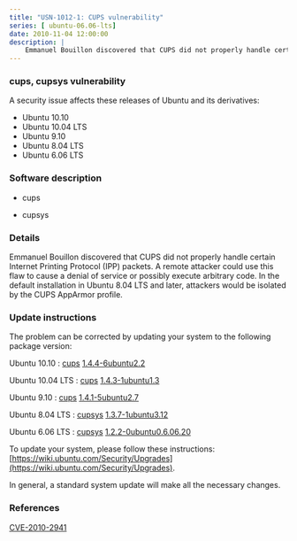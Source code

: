 ```yaml
---
title: "USN-1012-1: CUPS vulnerability"
series: [ ubuntu-06.06-lts]
date: 2010-11-04 12:00:00
description: |
    Emmanuel Bouillon discovered that CUPS did not properly handle certain Internet Printing Protocol (IPP) packets. A remote attacker could use this flaw to cause a denial of service or possibly execute arbitrary code. In the default installation in Ubuntu 8.04 LTS and later, attackers would be isolated by the CUPS AppArmor profile. 
--- 
```

 
### cups, cupsys vulnerability

A security issue affects these releases of Ubuntu and its derivatives:

* Ubuntu 10.10
* Ubuntu 10.04 LTS
* Ubuntu 9.10
* Ubuntu 8.04 LTS
* Ubuntu 6.06 LTS

### Software description

* cups 

* cupsys 

### Details

Emmanuel Bouillon discovered that CUPS did not properly handle certain Internet Printing Protocol (IPP) packets. A remote attacker could use this flaw to cause a denial of service or possibly execute arbitrary code. In the default installation in Ubuntu 8.04 LTS and later, attackers would be isolated by the CUPS AppArmor profile. 

### Update instructions

The problem can be corrected by updating your system to the following package version:

Ubuntu 10.10
 : [cups](https://launchpad.net/ubuntu/+source/cups) <span> [1.4.4-6ubuntu2.2](https://launchpad.net/ubuntu/+source/cups/1.4.4-6ubuntu2.2) </span> 

Ubuntu 10.04 LTS
 : [cups](https://launchpad.net/ubuntu/+source/cups) <span> [1.4.3-1ubuntu1.3](https://launchpad.net/ubuntu/+source/cups/1.4.3-1ubuntu1.3) </span> 

Ubuntu 9.10
 : [cups](https://launchpad.net/ubuntu/+source/cups) <span> [1.4.1-5ubuntu2.7](https://launchpad.net/ubuntu/+source/cups/1.4.1-5ubuntu2.7) </span> 

Ubuntu 8.04 LTS
 : [cupsys](https://launchpad.net/ubuntu/+source/cupsys) <span> [1.3.7-1ubuntu3.12](https://launchpad.net/ubuntu/+source/cupsys/1.3.7-1ubuntu3.12) </span> 

Ubuntu 6.06 LTS
 : [cupsys](https://launchpad.net/ubuntu/+source/cupsys) <span> [1.2.2-0ubuntu0.6.06.20](https://launchpad.net/ubuntu/+source/cupsys/1.2.2-0ubuntu0.6.06.20) </span> 

To update your system, please follow these instructions: [https://wiki.ubuntu.com/Security/Upgrades](https://wiki.ubuntu.com/Security/Upgrades).

In general, a standard system update will make all the necessary changes. 

### References

 [CVE-2010-2941](http://people.ubuntu.com/~ubuntu-security/cve/CVE-2010-2941)
 
